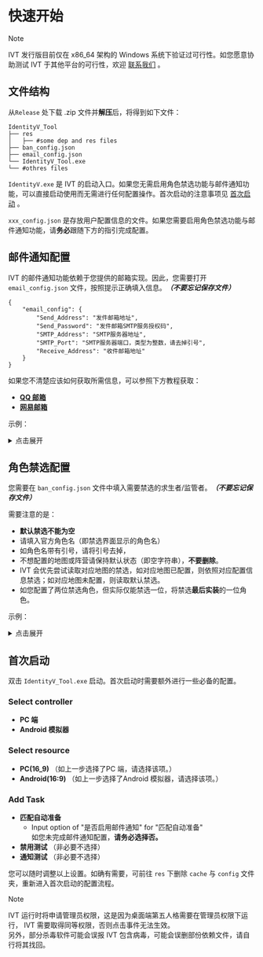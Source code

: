 # 快速开始

>[!NOTE]
IVT 发行版目前仅在 x86_64 架构的 Windows 系统下验证过可行性。如您愿意协助测试 IVT 于其他平台的可行性，欢迎 [联系我们](/README.md#联系我们) 。

## 文件结构
从`Release` 处下载 .zip 文件并**解压**后，将得到如下文件：
```
IdentityV_Tool
├── res
│   ├── #some dep and res files
├── ban_config.json
├── email_config.json
└── IdentityV_Tool.exe
└── #othres files
```
`IdentityV.exe` 是 IVT 的启动入口。如果您无需启用角色禁选功能与邮件通知功能，可以直接启动使用而无需进行任何配置操作。首次启动的注意事项见 [首次启动](#首次启动) 。

`xxx_config.json` 是存放用户配置信息的文件。如果您需要启用角色禁选功能与邮件通知功能，请**务必**跟随下方的指引完成配置。


## 邮件通知配置
IVT 的邮件通知功能依赖于您提供的邮箱实现。因此，您需要打开`email_config.json` 文件，按照提示正确填入信息。***（不要忘记保存文件）***
```
{
    "email_config": {
        "Send_Address": "发件邮箱地址",
        "Send_Password": "发件邮箱SMTP服务授权码",
        "SMTP_Address": "SMTP服务器地址",
        "SMTP_Port": "SMTP服务器端口，类型为整数，请去掉引号",
        "Receive_Address": "收件邮箱地址"
    }
}
```

如果您不清楚应该如何获取所需信息，可以参照下方教程获取：
- **[QQ 邮箱](./QQ邮箱.md)**
- **[网易邮箱](./网易邮箱.md)**

示例：
<details>
<summary>点击展开</summary>

```
    "email_config": {
        "Send_Address": "weinibuliu@outlook.com",
        "Send_Password": "ABCDEFGHIJKLMN",
        "SMTP_Address": "smtp.163.com",
        "SMTP_Port": 465,
        "Receive_Address": "weinibuliu@outlook.com"
    }
```

</details>

## 角色禁选配置
您需要在 `ban_config.json` 文件中填入需要禁选的求生者/监管者。***（不要忘记保存文件）***

需要注意的是：
- **默认禁选不能为空**
- 请填入官方角色名（即禁选界面显示的角色名）
- 如角色名带有引号，请将引号去掉，
- 不想配置的地图或阵营请保持默认状态（即空字符串），**不要删除**。
- IVT 会优先尝试读取对应地图的禁选，如对应地图已配置，则依照对应配置信息禁选；如对应地图未配置，则读取默认禁选。
- 如您配置了两位禁选角色，但实际仅能禁选一位，将禁选**最后实装**的一位角色。

示例：
<details>
<summary>点击展开</summary>

默认禁选不能为空
```
错误：
    "监管者": {
        "默认禁选": {
            "ban1": "",
            "ban2": ""}}

正确：
    "监管者": {
        "默认禁选": {
            "ban1": "歌剧演员",
            "ban2": ""}}
```

如角色名中带有引号，请将引号去掉。
```
错误：
    "求生者": {
        "默认禁选": {
            "ban1": ""小女孩"",
            "ban2": ""法罗女士""}}

正确：
    "求生者": {
        "默认禁选": {
            "ban1": "小女孩",
            "ban2": "法罗女士"}}
```

请填入官方角色名，不要填入外号（即使它很常见）
```
错误：
    "监管者": {
        "默认禁选": {
            "ban1": "邦邦",
            "ban2": ""}}

正确：
    "监管者": {
        "默认禁选": {
            "ban1": "26号守卫",
            "ban2": ""}}
```
</details>

## 首次启动
双击 `IdentityV_Tool.exe` 启动。首次启动时需要额外进行一些必备的配置。
### Select controller
- **PC 端**
- **Android 模拟器**

### Select resource
- **PC(16_9)**  （如上一步选择了PC 端，请选择该项。）
- **Android(16:9)** （如上一步选择了Android 模拟器，请选择该项。）

### Add Task
- **匹配自动准备**
    - Input option of "是否启用邮件通知" for "匹配自动准备" \
    如您未完成邮件通知配置，**请务必选择否。**
- **禁用测试** （非必要不选择）
- **通知测试** （非必要不选择）

您可以随时调整以上设置。如确有需要，可前往 `res` 下删除 `cache` 与 `config` 文件夹，重新进入首次启动的配置流程。

>[!NOTE]
IVT 运行时将申请管理员权限，这是因为桌面端第五人格需要在管理员权限下运行， IVT 需要取得同等权限，否则点击事件无法生效。\
另外，部分杀毒软件可能会误报 IVT 包含病毒，可能会误删部份依赖文件，请自行将其找回。
